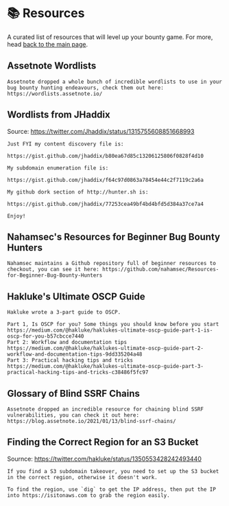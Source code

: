 # 📚 Resources

A curated list of resources that will level up your bounty game. For more, head [back to the main page](./README.md).

## Assetnote Wordlists

```
Assetnote dropped a whole bunch of incredible wordlists to use in your bug bounty hunting endeavours, check them out here: https://wordlists.assetnote.io/
```

## Wordlists from JHaddix

Source: https://twitter.com/Jhaddix/status/1315755608851668993

```
Just FYI my content discovery file is:

https://gist.github.com/jhaddix/b80ea67d85c13206125806f0828f4d10

My subdomain enumeration file is:

https://gist.github.com/jhaddix/f64c97d0863a78454e44c2f7119c2a6a

My github dork section of http://hunter.sh is:

https://gist.github.com/jhaddix/77253cea49bf4bd4bfd5d384a37ce7a4

Enjoy!
```

## Nahamsec's Resources for Beginner Bug Bounty Hunters

```
Nahamsec maintains a Github repository full of beginner resources to checkout, you can see it here: https://github.com/nahamsec/Resources-for-Beginner-Bug-Bounty-Hunters
```

## Hakluke's Ultimate OSCP Guide

```
Hakluke wrote a 3-part guide to OSCP.

Part 1, Is OSCP for you? Some things you should know before you start https://medium.com/@hakluke/haklukes-ultimate-oscp-guide-part-1-is-oscp-for-you-b57cbcce7440
Part 2: Workflow and documentation tips https://medium.com/@hakluke/haklukes-ultimate-oscp-guide-part-2-workflow-and-documentation-tips-9dd335204a48
Part 3: Practical hacking tips and tricks https://medium.com/@hakluke/haklukes-ultimate-oscp-guide-part-3-practical-hacking-tips-and-tricks-c38486f5fc97
```

## Glossary of Blind SSRF Chains

```
Assetnote dropped an incredible resource for chaining blind SSRF vulnerabilities, you can check it out here: https://blog.assetnote.io/2021/01/13/blind-ssrf-chains/
```

## Finding the Correct Region for an S3 Bucket

Sournce: https://twitter.com/hakluke/status/1350553428242493440

```
If you find a S3 subdomain takeover, you need to set up the S3 bucket in the correct region, otherwise it doesn't work.

To find the region, use `dig` to get the IP address, then put the IP into https://isitonaws.com to grab the region easily.
```

